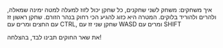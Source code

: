 איך משחקים:
משחק לשני שחקנים, כל שחקן יכול לזוז למעלה למטה ימינה שמאלה, ולהרים ולהוריד בלוקים.
המטרה היא כזוג להגיע הכי רחוק בנהר הזורם.
שחקן ראשון זז עם החצים ומרים עם CTRL, שחקן שני זז עם WASD ומרים עם SHIFT

את שאר החוקים תבינו לבד, בהצלחה!
